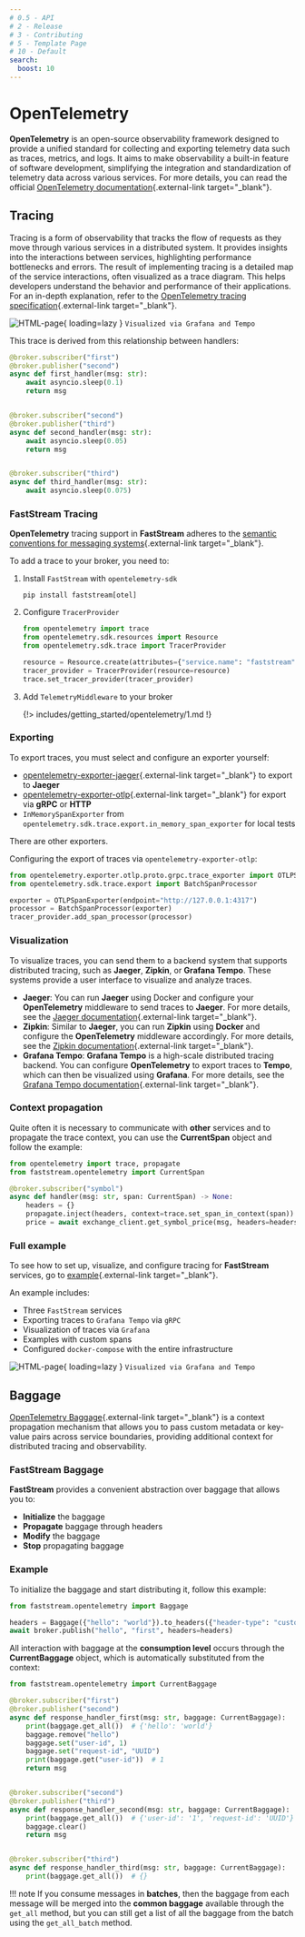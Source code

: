 ```yaml
---
# 0.5 - API
# 2 - Release
# 3 - Contributing
# 5 - Template Page
# 10 - Default
search:
  boost: 10
---
```


# OpenTelemetry

**OpenTelemetry** is an open-source observability framework designed to provide a unified standard for collecting and exporting telemetry data such as traces, metrics, and logs. It aims to make observability a built-in feature of software development, simplifying the integration and standardization of telemetry data across various services. For more details, you can read the official [OpenTelemetry documentation](https://opentelemetry.io/){.external-link target="_blank"}.

## Tracing

Tracing is a form of observability that tracks the flow of requests as they move through various services in a distributed system. It provides insights into the interactions between services, highlighting performance bottlenecks and errors. The result of implementing tracing is a detailed map of the service interactions, often visualized as a trace diagram. This helps developers understand the behavior and performance of their applications. For an in-depth explanation, refer to the [OpenTelemetry tracing specification](https://opentelemetry.io/docs/concepts/signals/traces/){.external-link target="_blank"}.

![HTML-page](../../../assets/img/simple-trace.png){ loading=lazy }
`Visualized via Grafana and Tempo`

This trace is derived from this relationship between handlers:

```python linenums="1"
@broker.subscriber("first")
@broker.publisher("second")
async def first_handler(msg: str):
    await asyncio.sleep(0.1)
    return msg


@broker.subscriber("second")
@broker.publisher("third")
async def second_handler(msg: str):
    await asyncio.sleep(0.05)
    return msg


@broker.subscriber("third")
async def third_handler(msg: str):
    await asyncio.sleep(0.075)
```

### FastStream Tracing

**OpenTelemetry** tracing support in **FastStream** adheres to the [semantic conventions for messaging systems](https://opentelemetry.io/docs/specs/semconv/messaging/){.external-link target="_blank"}.

To add a trace to your broker, you need to:

1. Install `FastStream` with `opentelemetry-sdk`

    ```shell
    pip install faststream[otel]
    ```

2. Configure `TracerProvider`

    ```python linenums="1" hl_lines="5-7"
    from opentelemetry import trace
    from opentelemetry.sdk.resources import Resource
    from opentelemetry.sdk.trace import TracerProvider

    resource = Resource.create(attributes={"service.name": "faststream"})
    tracer_provider = TracerProvider(resource=resource)
    trace.set_tracer_provider(tracer_provider)
    ```

3. Add `TelemetryMiddleware` to your broker

    {!> includes/getting_started/opentelemetry/1.md !}

### Exporting

To export traces, you must select and configure an exporter yourself:

* [opentelemetry-exporter-jaeger](https://pypi.org/project/opentelemetry-exporter-jaeger/){.external-link target="_blank"} to export to **Jaeger**
* [opentelemetry-exporter-otlp](https://pypi.org/project/opentelemetry-exporter-otlp/){.external-link target="_blank"} for export via **gRPC** or **HTTP**
* ``InMemorySpanExporter`` from ``opentelemetry.sdk.trace.export.in_memory_span_exporter`` for local tests

There are other exporters.

Configuring the export of traces via `opentelemetry-exporter-otlp`:

```python linenums="1" hl_lines="4-6"
from opentelemetry.exporter.otlp.proto.grpc.trace_exporter import OTLPSpanExporter
from opentelemetry.sdk.trace.export import BatchSpanProcessor

exporter = OTLPSpanExporter(endpoint="http://127.0.0.1:4317")
processor = BatchSpanProcessor(exporter)
tracer_provider.add_span_processor(processor)
```

### Visualization

To visualize traces, you can send them to a backend system that supports distributed tracing, such as **Jaeger**, **Zipkin**, or **Grafana Tempo**. These systems provide a user interface to visualize and analyze traces.

* **Jaeger**: You can run **Jaeger** using Docker and configure your **OpenTelemetry** middleware to send traces to **Jaeger**. For more details, see the [Jaeger documentation](https://www.jaegertracing.io/){.external-link target="_blank"}.
* **Zipkin**: Similar to **Jaeger**, you can run **Zipkin** using **Docker** and configure the **OpenTelemetry** middleware accordingly. For more details, see the [Zipkin documentation](https://zipkin.io/){.external-link target="_blank"}.
* **Grafana Tempo**: **Grafana Tempo** is a high-scale distributed tracing backend. You can configure **OpenTelemetry** to export traces to **Tempo**, which can then be visualized using **Grafana**. For more details, see the [Grafana Tempo documentation](https://grafana.com/docs/tempo/latest/){.external-link target="_blank"}.

### Context propagation

Quite often it is necessary to communicate with **other** services and to propagate the trace context, you can use the **CurrentSpan** object and follow the example:

```python linenums="1" hl_lines="5-7"
from opentelemetry import trace, propagate
from faststream.opentelemetry import CurrentSpan

@broker.subscriber("symbol")
async def handler(msg: str, span: CurrentSpan) -> None:
    headers = {}
    propagate.inject(headers, context=trace.set_span_in_context(span))
    price = await exchange_client.get_symbol_price(msg, headers=headers)
```

### Full example

To see how to set up, visualize, and configure tracing for **FastStream** services, go to [example](https://github.com/draincoder/faststream-monitoring){.external-link target="_blank"}.

An example includes:

* Three `FastStream` services
* Exporting traces to `Grafana Tempo` via `gRPC`
* Visualization of traces via `Grafana`
* Examples with custom spans
* Configured `docker-compose` with the entire infrastructure

![HTML-page](../../../assets/img/distributed-trace.png){ loading=lazy }
`Visualized via Grafana and Tempo`

## Baggage

[OpenTelemetry Baggage](https://opentelemetry.io/docs/concepts/signals/baggage/){.external-link target="_blank"} is a context propagation mechanism that allows you to pass custom metadata or key-value pairs across service boundaries, providing additional context for distributed tracing and observability.

### FastStream Baggage

**FastStream** provides a convenient abstraction over baggage that allows you to:

* **Initialize** the baggage
* **Propagate** baggage through headers
* **Modify** the baggage
* **Stop** propagating baggage

### Example

To initialize the baggage and start distributing it, follow this example:

```python linenums="1" hl_lines="3-4"
from faststream.opentelemetry import Baggage

headers = Baggage({"hello": "world"}).to_headers({"header-type": "custom"})
await broker.publish("hello", "first", headers=headers)                          
```

All interaction with baggage at the **consumption level** occurs through the **CurrentBaggage** object, which is automatically substituted from the context:

```python linenums="1" hl_lines="6-10 17-18 24"
from faststream.opentelemetry import CurrentBaggage

@broker.subscriber("first")
@broker.publisher("second")
async def response_handler_first(msg: str, baggage: CurrentBaggage):
    print(baggage.get_all())  # {'hello': 'world'}
    baggage.remove("hello")
    baggage.set("user-id", 1)
    baggage.set("request-id", "UUID")
    print(baggage.get("user-id"))  # 1
    return msg


@broker.subscriber("second")
@broker.publisher("third")
async def response_handler_second(msg: str, baggage: CurrentBaggage):
    print(baggage.get_all())  # {'user-id': '1', 'request-id': 'UUID'}
    baggage.clear()
    return msg


@broker.subscriber("third")
async def response_handler_third(msg: str, baggage: CurrentBaggage):
    print(baggage.get_all())  # {}              
```

!!! note
    If you consume messages in **batches**, then the baggage from each message will be merged into the **common baggage** available
    through the `get_all` method, but you can still get a list of all the baggage from the batch using the `get_all_batch` method.
